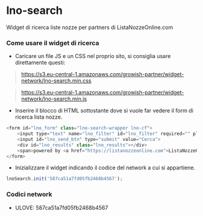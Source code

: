# lno-search
Widget di ricerca liste nozze per partners di ListaNozzeOnline.com


### Come usare il widget di ricerca

- Caricare un file JS e un CSS nel proprio sito, si consiglia usare direttamente questi:

> https://s3.eu-central-1.amazonaws.com/growish-partner/widget-network/lno-search.min.css

> https://s3.eu-central-1.amazonaws.com/growish-partner/widget-network/lno-search.min.js

- Inserire il blocco di HTML sottostante dove si vuole far vedere il form di ricerca lista nozze.

```javascript
<form id="lno_form" class="lno-search-wrapper lno-cf">
    <input type="text" name="lno_filter" id="lno_filter" required="" placeholder="Cognome sposi / codice lista">
    <input id="lno_send_btn" type="submit" value="Cerca">
    <div id="lno_results" class="lno_results"></div>
    <span>powered by <a href="https://listanozzeonline.com">ListaNozzeOnline.com</a></span>
</form>
```

- Inizializzare il widget indicando il codice del network a cui si appartiene.

```javascript
lnoSearch.init('587ca51a7fd05fb2468b4567');
```


### Codici network
- ULOVE: 587ca51a7fd05fb2468b4567